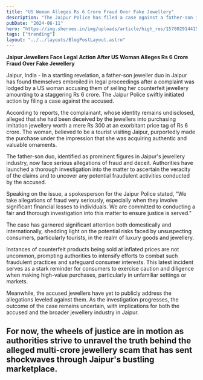 ```yaml
---
title: "US Woman Alleges Rs 6 Crore Fraud Over Fake Jewellery"
description: "The Jaipur Police has filed a case against a father-son jeweller duo after a US woman complained that she was duped by them into buying fake jewellery worth Rs 300 at a whopping Rs 6 crore."
pubDate: "2024-06-11"
hero: "https://img.sheroes.in/img/uploads/article/high_res/15780291441578029144.png?tr=w-380"
tags: ["trending"]
layout: "../../layouts/BlogPostLayout.astro"
---
```

**Jaipur Jewellers Face Legal Action After US Woman Alleges Rs 6 Crore Fraud Over Fake Jewellery**

Jaipur, India - In a startling revelation, a father-son jeweller duo in Jaipur has found themselves embroiled in legal proceedings after a complaint was lodged by a US woman accusing them of selling her counterfeit jewellery amounting to a staggering Rs 6 crore. The Jaipur Police swiftly initiated action by filing a case against the accused.

According to reports, the complainant, whose identity remains undisclosed, alleged that she had been deceived by the jewellers into purchasing imitation jewellery worth a mere Rs 300 at an exorbitant price tag of Rs 6 crore. The woman, believed to be a tourist visiting Jaipur, purportedly made the purchase under the impression that she was acquiring authentic and valuable ornaments.

The father-son duo, identified as prominent figures in Jaipur's jewellery industry, now face serious allegations of fraud and deceit. Authorities have launched a thorough investigation into the matter to ascertain the veracity of the claims and to uncover any potential fraudulent activities conducted by the accused.

Speaking on the issue, a spokesperson for the Jaipur Police stated, "We take allegations of fraud very seriously, especially when they involve significant financial losses to individuals. We are committed to conducting a fair and thorough investigation into this matter to ensure justice is served."

The case has garnered significant attention both domestically and internationally, shedding light on the potential risks faced by unsuspecting consumers, particularly tourists, in the realm of luxury goods and jewellery.

Instances of counterfeit products being sold at inflated prices are not uncommon, prompting authorities to intensify efforts to combat such fraudulent practices and safeguard consumer interests. This latest incident serves as a stark reminder for consumers to exercise caution and diligence when making high-value purchases, particularly in unfamiliar settings or markets.

Meanwhile, the accused jewellers have yet to publicly address the allegations leveled against them. As the investigation progresses, the outcome of the case remains uncertain, with implications for both the accused and the broader jewellery industry in Jaipur.

For now, the wheels of justice are in motion as authorities strive to unravel the truth behind the alleged multi-crore jewellery scam that has sent shockwaves through Jaipur's bustling marketplace.
---